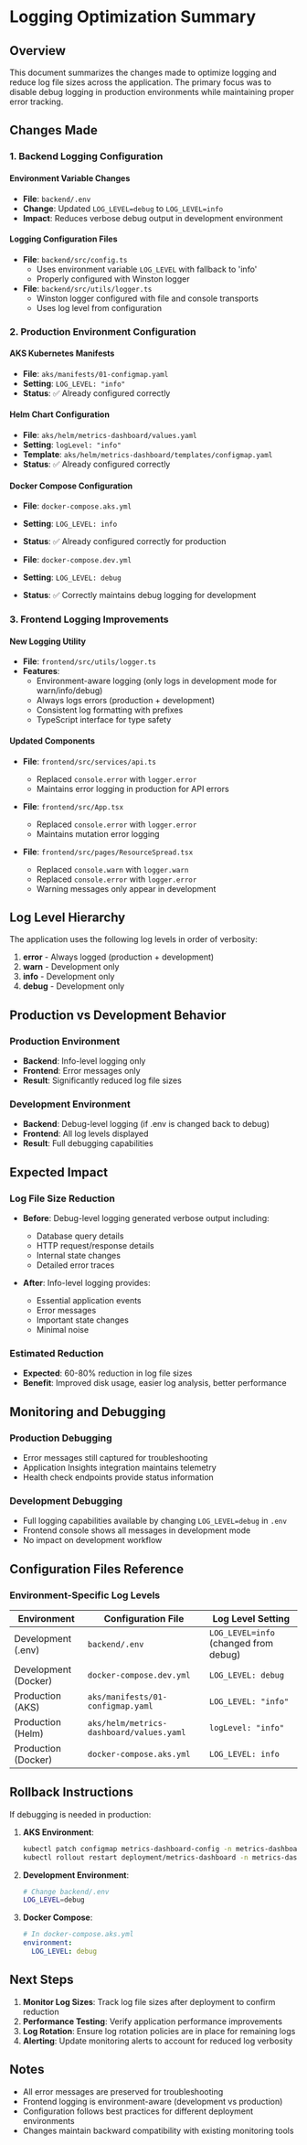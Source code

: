 # Logging Optimization Summary

## Overview

This document summarizes the changes made to optimize logging and reduce log file sizes across the application. The primary focus was to disable debug logging in production environments while maintaining proper error tracking.

## Changes Made

### 1. Backend Logging Configuration

#### Environment Variable Changes
- **File**: `backend/.env`
- **Change**: Updated `LOG_LEVEL=debug` to `LOG_LEVEL=info`
- **Impact**: Reduces verbose debug output in development environment

#### Logging Configuration Files
- **File**: `backend/src/config.ts`
  - Uses environment variable `LOG_LEVEL` with fallback to 'info'
  - Properly configured with Winston logger
- **File**: `backend/src/utils/logger.ts`
  - Winston logger configured with file and console transports
  - Uses log level from configuration

### 2. Production Environment Configuration

#### AKS Kubernetes Manifests
- **File**: `aks/manifests/01-configmap.yaml`
- **Setting**: `LOG_LEVEL: "info"`
- **Status**: ✅ Already configured correctly

#### Helm Chart Configuration
- **File**: `aks/helm/metrics-dashboard/values.yaml`
- **Setting**: `logLevel: "info"`
- **Template**: `aks/helm/metrics-dashboard/templates/configmap.yaml`
- **Status**: ✅ Already configured correctly

#### Docker Compose Configuration
- **File**: `docker-compose.aks.yml`
- **Setting**: `LOG_LEVEL: info`
- **Status**: ✅ Already configured correctly for production

- **File**: `docker-compose.dev.yml`
- **Setting**: `LOG_LEVEL: debug`
- **Status**: ✅ Correctly maintains debug logging for development

### 3. Frontend Logging Improvements

#### New Logging Utility
- **File**: `frontend/src/utils/logger.ts`
- **Features**:
  - Environment-aware logging (only logs in development mode for warn/info/debug)
  - Always logs errors (production + development)
  - Consistent log formatting with prefixes
  - TypeScript interface for type safety

#### Updated Components
- **File**: `frontend/src/services/api.ts`
  - Replaced `console.error` with `logger.error`
  - Maintains error logging in production for API errors

- **File**: `frontend/src/App.tsx`
  - Replaced `console.error` with `logger.error`
  - Maintains mutation error logging

- **File**: `frontend/src/pages/ResourceSpread.tsx`
  - Replaced `console.warn` with `logger.warn`
  - Replaced `console.error` with `logger.error`
  - Warning messages only appear in development

## Log Level Hierarchy

The application uses the following log levels in order of verbosity:

1. **error** - Always logged (production + development)
2. **warn** - Development only
3. **info** - Development only  
4. **debug** - Development only

## Production vs Development Behavior

### Production Environment
- **Backend**: Info-level logging only
- **Frontend**: Error messages only
- **Result**: Significantly reduced log file sizes

### Development Environment
- **Backend**: Debug-level logging (if .env is changed back to debug)
- **Frontend**: All log levels displayed
- **Result**: Full debugging capabilities

## Expected Impact

### Log File Size Reduction
- **Before**: Debug-level logging generated verbose output including:
  - Database query details
  - HTTP request/response details
  - Internal state changes
  - Detailed error traces

- **After**: Info-level logging provides:
  - Essential application events
  - Error messages
  - Important state changes
  - Minimal noise

### Estimated Reduction
- **Expected**: 60-80% reduction in log file sizes
- **Benefit**: Improved disk usage, easier log analysis, better performance

## Monitoring and Debugging

### Production Debugging
- Error messages still captured for troubleshooting
- Application Insights integration maintains telemetry
- Health check endpoints provide status information

### Development Debugging
- Full logging capabilities available by changing `LOG_LEVEL=debug` in `.env`
- Frontend console shows all messages in development mode
- No impact on development workflow

## Configuration Files Reference

### Environment-Specific Log Levels

| Environment | Configuration File | Log Level Setting |
|-------------|-------------------|------------------|
| Development (.env) | `backend/.env` | `LOG_LEVEL=info` (changed from debug) |
| Development (Docker) | `docker-compose.dev.yml` | `LOG_LEVEL: debug` |
| Production (AKS) | `aks/manifests/01-configmap.yaml` | `LOG_LEVEL: "info"` |
| Production (Helm) | `aks/helm/metrics-dashboard/values.yaml` | `logLevel: "info"` |
| Production (Docker) | `docker-compose.aks.yml` | `LOG_LEVEL: info` |

## Rollback Instructions

If debugging is needed in production:

1. **AKS Environment**:
   ```bash
   kubectl patch configmap metrics-dashboard-config -n metrics-dashboard -p '{"data":{"LOG_LEVEL":"debug"}}'
   kubectl rollout restart deployment/metrics-dashboard -n metrics-dashboard
   ```

2. **Development Environment**:
   ```bash
   # Change backend/.env
   LOG_LEVEL=debug
   ```

3. **Docker Compose**:
   ```yaml
   # In docker-compose.aks.yml
   environment:
     LOG_LEVEL: debug
   ```

## Next Steps

1. **Monitor Log Sizes**: Track log file sizes after deployment to confirm reduction
2. **Performance Testing**: Verify application performance improvements
3. **Log Rotation**: Ensure log rotation policies are in place for remaining logs
4. **Alerting**: Update monitoring alerts to account for reduced log verbosity

## Notes

- All error messages are preserved for troubleshooting
- Frontend logging is environment-aware (development vs production)
- Configuration follows best practices for different deployment environments
- Changes maintain backward compatibility with existing monitoring tools
